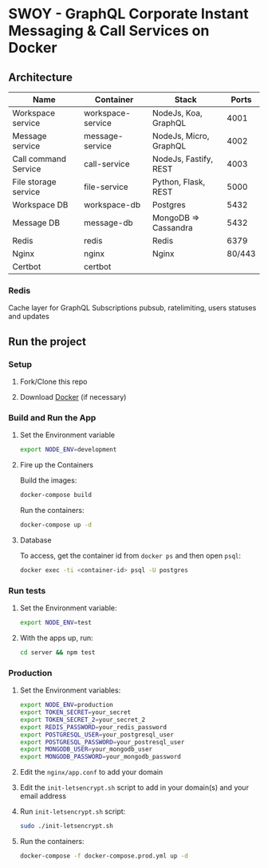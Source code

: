 # SWOY - GraphQL Corporate Instant Messaging & Call Services on Docker

## Architecture

| Name                 | Container         | Stack                  | Ports  |
| -------------------- | ----------------- | ---------------------- | ------ |
| Workspace service    | workspace-service | NodeJs, Koa, GraphQL   | 4001   |
| Message service      | message-service   | NodeJs, Micro, GraphQL | 4002   |
| Call command Service | call-service      | NodeJs, Fastify, REST  | 4003   |
| File storage service | file-service      | Python, Flask, REST    | 5000   |
| Workspace DB         | workspace-db      | Postgres               | 5432   |
| Message DB           | message-db        | MongoDB => Cassandra   | 5432   |
| Redis                | redis             | Redis                  | 6379   |
| Nginx                | nginx             | Nginx                  | 80/443 |
| Certbot              | certbot           |                        |        |

### Redis

Cache layer for GraphQL Subscriptions pubsub, ratelimiting, users statuses and updates

## Run the project

### Setup

1. Fork/Clone this repo

1. Download [Docker](https://docs.docker.com/docker-for-mac/install/) (if necessary)

### Build and Run the App

1. Set the Environment variable

   ```sh
   export NODE_ENV=development
   ```

1. Fire up the Containers

   Build the images:

   ```sh
   docker-compose build
   ```

   Run the containers:

   ```sh
   docker-compose up -d
   ```

1. Database

   To access, get the container id from `docker ps` and then open `psql`:

   ```sh
   docker exec -ti <container-id> psql -U postgres
   ```

### Run tests

1. Set the Environment variable:

   ```sh
   export NODE_ENV=test
   ```

1. With the apps up, run:

   ```sh
   cd server && npm test
   ```

### Production

1. Set the Environment variables:

   ```sh
   export NODE_ENV=production
   export TOKEN_SECRET=your_secret
   export TOKEN_SECRET_2=your_secret_2
   export REDIS_PASSWORD=your_redis_password
   export POSTGRESQL_USER=your_postgresql_user
   export POSTGRESQL_PASSWORD=your_postresql_user
   export MONGODB_USER=your_mongodb_user
   export MONGODB_PASSWORD=your_mongodb_password
   ```

1. Edit the `nginx/app.conf` to add your domain

1. Edit the `init-letsencrypt.sh` script to add in your domain(s) and your email address

1. Run `init-letsencrypt.sh` script:

   ```sh
   sudo ./init-letsencrypt.sh
   ```

1. Run the containers:

   ```sh
   docker-compose -f docker-compose.prod.yml up -d
   ```
